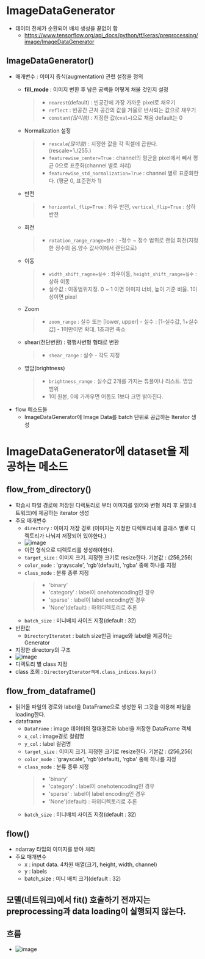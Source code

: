 # ImageDataGenerator
- 데이터 전체가 순환되어 배치 생성을 끝없이 함
  - https://www.tensorflow.org/api_docs/python/tf/keras/preprocessing/image/ImageDataGenerator

## ImageDataGenerator()
- 매개변수 : 이미지 증식(augmentation) 관련 설정을 정의
  - **fill_mode** : 이미지 변환 후 남은 공백을 어떻게 채울 것인지 설정
    > - `nearest`(default) : 빈공간에 가장 가까운 pixel로 채우기
    > - `reflect` : 빈공간 근처 공간의 값을 거울로 반사되는 값으로 채우기
    > - `constant`*(많이씀)* : 지정한 값(`cval=`)으로 채움 default는  0
  
  - Normalization 설정
    > - `rescale`*(많이씀)* : 지정한 값을 각 픽셀에 곱한다.(rescale=1./255.)
    > - `featurewise_center=True` : channel의 평균을 pixel에서 빼서 평균 0으로 표준화(channel 별로 처리)
    > - `featurewise_std_normalization=True` : channel 별로 표준화한다. (평균 0, 표준편차 1)
  - 반전
    > - `horizontal_flip=True` : 좌우 반전, `vertical_flip=True` : 상하 반전
  - 회전
    > - `rotation_range_range=정수` : -정수 ~ 정수 범위로 랜덤 회전(지정한 정수의 음.양수 값사이에서 랜덤으로)
  - 이동
    > - `width_shift_ragne=실수` : 좌우이동, `height_shift_range=실수` : 상하 이동
    > - 실수값 : 이동범위지정. 0 ~ 1 이면 이미지 너비, 높이 기준 비율. 1이상이면 pixel
  - Zoom
    > - `zoom_range` : 실수 또는 [lower, upper]
        - 실수 : [1-실수값, 1+실수값]
        - 1미만이면 확대, 1초과면  축소
  - shear(전단변환) : 평행사변형 형태로 변환
    > - `shear_range` : 실수 - 각도 지정
  - 명암(brightness)
    > - `brightness_range` : 실수값 2개를 가지는 튜플이나 리스트. 명암 범위
    > - 1이 원본, 0에 가까우면 어둡도 1보다 크면 밝아진다.
- flow 메소드들
  - ImageDataGenerator에 Image Data를 batch 단위로 공급하는 Iterator 생성

# ImageDataGenerator에 dataset을 제공하는 메소드
## flow_from_directory()
- 학습시 파일 경로에 저장된 디렉토리로 부터 이미지를 읽어와 변형 처리 후 모델(네트워크)에 제공하는 iterator 생성
- 주요 매개변수
  - `directory` : 이미지 저장 경로 (이미지는 지정한 디렉토리내에 클래스 별로 디렉토리가 나눠져 저장되어 있야한다.)
  - ![image](https://user-images.githubusercontent.com/77317312/116054834-11099a00-a6b7-11eb-83c4-e3216d5d6764.png)
  - 이런 형식으로 디렉토리를 생성해야한다.
  - `target_size` : 이미지 크기. 지정한 크기로 resize한다. 기본값 : (256,256)
  - `color_mode` : 'grayscale', 'rgb'(default), 'rgba' 중에 하나를 지정
  - `class_mode` : 분류 종류 지정
    > - 'binary'
    > - 'category' : label이 onehotencoding인 경우
    > - 'sparse' : label이 label encoding인 경우
    > - 'None'(default) : 하위디렉토리로 추론
  - `batch_size` : 미니배치 사이즈 지정(default : 32)
- 반환값
  - `DirectoryIteratot` : batch size만큼 image와 label을 제공하는 Generator
- 지정한 directory의 구조
- ![image](https://user-images.githubusercontent.com/77317312/116055517-c0467100-a6b7-11eb-8404-6fd07e38b557.png)
- 디렉토리 별 class 지정
- class 조회 : `DirectoryIterator객체.class_indices.keys()`

## flow_from_dataframe()
- 읽어올 파일의 경로와 label을 DataFrame으로 생성한 뒤 그것을 이용해 파일을 loading한다.
- dataframe
  - `DataFrame` : image 데이터의 절대경로와 label을 저장한 DataFrame 객체
  - `x_col` : image경로 컬럼명
  - `y_col` : label 컬럼명
  - `target_size` : 이미지 크기. 지정한 크기로 resize한다. 기본값 : (256,256)
  - `color_mode` : 'grayscale', 'rgb'(default), 'rgba' 중에 하나를 지정
  - `class_mode` : 분류 종류 지정
    > - 'binary'
    > - 'category' : label이 onehotencoding인 경우
    > - 'sparse' : label이 label encoding인 경우
    > - 'None'(default) : 하위디렉토리로 추론
  - `batch_size` : 미니배치 사이즈 지정(default : 32)

## flow()
- ndarray 타입의 이미지를 받아 처리
- 주요 매개변수
  - x : input data. 4차원 배열(크기, height, width, channel)
  - y : labels
  - batch_size : 미니 배치 크기(default : 32)

## 모델(네트워크)에서 fit() 호출하기 전까지는 preprocessing과 data loading이 실행되지 않는다.
## 흐름
- ![image](https://user-images.githubusercontent.com/77317312/116056587-e91b3600-a6b8-11eb-9188-4b11fcca3718.png)
